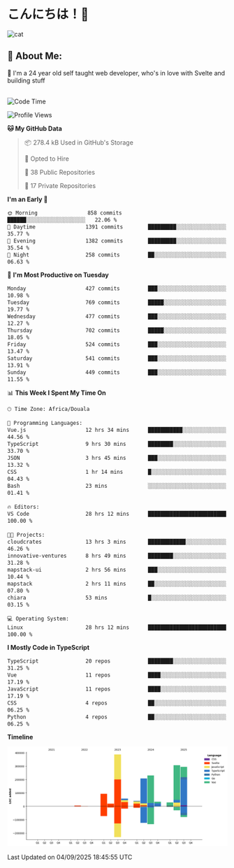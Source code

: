 

# こんにちは！🙂  
![cat](https://github.com/michaelnji/michaelnji/assets/73862378/606e99e9-2c18-4853-8722-991e4af8eae6)

## 💫 About Me:
🙂 I'm a 24 year old self taught web developer, who's in love with Svelte and building stuff <br><br>

<!--START_SECTION:waka-->
![Code Time](http://img.shields.io/badge/Code%20Time-1%2C362%20hrs%209%20mins-blue)

![Profile Views](http://img.shields.io/badge/Profile%20Views-0-blue)

**🐱 My GitHub Data** 

> 📦 278.4 kB Used in GitHub's Storage 
 > 
> 💼 Opted to Hire
 > 
> 📜 38 Public Repositories 
 > 
> 🔑 17 Private Repositories 
 > 
**I'm an Early 🐤** 

```text
🌞 Morning                858 commits         ██████░░░░░░░░░░░░░░░░░░░   22.06 % 
🌆 Daytime                1391 commits        █████████░░░░░░░░░░░░░░░░   35.77 % 
🌃 Evening                1382 commits        █████████░░░░░░░░░░░░░░░░   35.54 % 
🌙 Night                  258 commits         ██░░░░░░░░░░░░░░░░░░░░░░░   06.63 % 
```
📅 **I'm Most Productive on Tuesday** 

```text
Monday                   427 commits         ███░░░░░░░░░░░░░░░░░░░░░░   10.98 % 
Tuesday                  769 commits         █████░░░░░░░░░░░░░░░░░░░░   19.77 % 
Wednesday                477 commits         ███░░░░░░░░░░░░░░░░░░░░░░   12.27 % 
Thursday                 702 commits         █████░░░░░░░░░░░░░░░░░░░░   18.05 % 
Friday                   524 commits         ███░░░░░░░░░░░░░░░░░░░░░░   13.47 % 
Saturday                 541 commits         ███░░░░░░░░░░░░░░░░░░░░░░   13.91 % 
Sunday                   449 commits         ███░░░░░░░░░░░░░░░░░░░░░░   11.55 % 
```


📊 **This Week I Spent My Time On** 

```text
🕑︎ Time Zone: Africa/Douala

💬 Programming Languages: 
Vue.js                   12 hrs 34 mins      ███████████░░░░░░░░░░░░░░   44.56 % 
TypeScript               9 hrs 30 mins       ████████░░░░░░░░░░░░░░░░░   33.70 % 
JSON                     3 hrs 45 mins       ███░░░░░░░░░░░░░░░░░░░░░░   13.32 % 
CSS                      1 hr 14 mins        █░░░░░░░░░░░░░░░░░░░░░░░░   04.43 % 
Bash                     23 mins             ░░░░░░░░░░░░░░░░░░░░░░░░░   01.41 % 

🔥 Editors: 
VS Code                  28 hrs 12 mins      █████████████████████████   100.00 % 

🐱‍💻 Projects: 
cloudcrates              13 hrs 3 mins       ████████████░░░░░░░░░░░░░   46.26 % 
innovative-ventures      8 hrs 49 mins       ████████░░░░░░░░░░░░░░░░░   31.28 % 
mapstack-ui              2 hrs 56 mins       ███░░░░░░░░░░░░░░░░░░░░░░   10.44 % 
mapstack                 2 hrs 11 mins       ██░░░░░░░░░░░░░░░░░░░░░░░   07.80 % 
chiara                   53 mins             █░░░░░░░░░░░░░░░░░░░░░░░░   03.15 % 

💻 Operating System: 
Linux                    28 hrs 12 mins      █████████████████████████   100.00 % 
```

**I Mostly Code in TypeScript** 

```text
TypeScript               20 repos            ████████░░░░░░░░░░░░░░░░░   31.25 % 
Vue                      11 repos            ████░░░░░░░░░░░░░░░░░░░░░   17.19 % 
JavaScript               11 repos            ████░░░░░░░░░░░░░░░░░░░░░   17.19 % 
CSS                      4 repos             ██░░░░░░░░░░░░░░░░░░░░░░░   06.25 % 
Python                   4 repos             ██░░░░░░░░░░░░░░░░░░░░░░░   06.25 % 
```



**Timeline**

![Lines of Code chart](https://raw.githubusercontent.com/michaelnji/michaelnji/main/assets/bar_graph.png)


 Last Updated on 04/09/2025 18:45:55 UTC
<!--END_SECTION:waka-->
